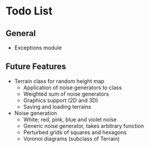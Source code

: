 # Todo List

## General

* Exceptions module

## Future Features

* Terrain class for random height map
    * Application of noise generators to class
    * Weighted sum of noise generators
    * Graphics support (2D and 3D)
    * Saving and loading terrains
* Noise generation
    * White, red, pink, blue and violet noise
    * Generic noise generator, takes arbitrary function
    * Perturbed grids of squares and hexagons
    * Voronoi diagrams (subclass of Terrain)
